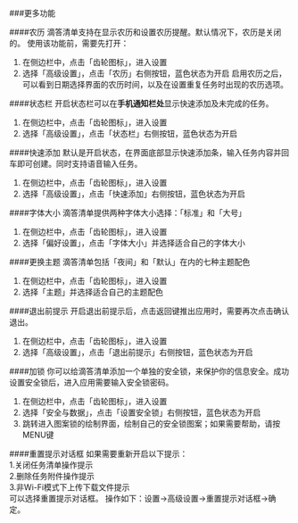 ###更多功能

####农历
滴答清单支持在显示农历和设置农历提醒。默认情况下，农历是关闭的。
使用该功能前，需要先打开：
1. 在侧边栏中，点击「齿轮图标」，进入设置
2. 选择「高级设置」，点击「农历」右侧按钮，蓝色状态为开启
启用农历之后，可以看到日期选择界面的农历时间，以及在设置重复任务时出现的农历选项。

####状态栏
开启状态栏可以在**手机通知栏处**显示快速添加及未完成的任务。
1. 在侧边栏中，点击「齿轮图标」，进入设置
2. 选择「高级设置」，点击「状态栏」右侧按钮，蓝色状态为开启

####快速添加
默认是开启状态，在界面底部显示快速添加条，输入任务内容并回车即可创建。同时支持语音输入任务。
1. 在侧边栏中，点击「齿轮图标」，进入设置
2. 选择「高级设置」，点击「快速添加」右侧按钮，蓝色状态为开启

####字体大小
滴答清单提供两种字体大小选择：「标准」和「大号」
1. 在侧边栏中，点击「齿轮图标」，进入设置
2. 选择「偏好设置」，点击「字体大小」并选择适合自己的字体大小

####更换主题
滴答清单包括「夜间」和「默认」在内的七种主题配色
1. 在侧边栏中，点击「齿轮图标」，进入设置
2. 选择「主题」并选择适合自己的主题配色

####退出前提示
开启退出前提示后，点击返回键推出应用时，需要再次点击确认退出。
1. 在侧边栏中，点击「齿轮图标」，进入设置
2. 选择「高级设置」，点击「退出前提示」右侧按钮，蓝色状态为开启

####加锁
你可以给滴答清单添加一个单独的安全锁，来保护你的信息安全。成功设置安全锁后，进入应用需要输入安全锁密码。
1. 在侧边栏中，点击「齿轮图标」，进入设置
2. 选择「安全与数据」，点击「设置安全锁」右侧按钮，蓝色状态为开启
3. 跳转进入图案锁的绘制界面，绘制自己的安全锁图案；如果需要帮助，请按MENU键

####重置提示对话框
如果需要重新开启以下提示：
<br >1.关闭任务清单操作提示<br >2.删除任务附件操作提示<br >3.非Wi-Fi模式下上传下载文件提示<br >
可以选择重置提示对话框。
操作如下：设置->高级设置->重置提示对话框->确定。
